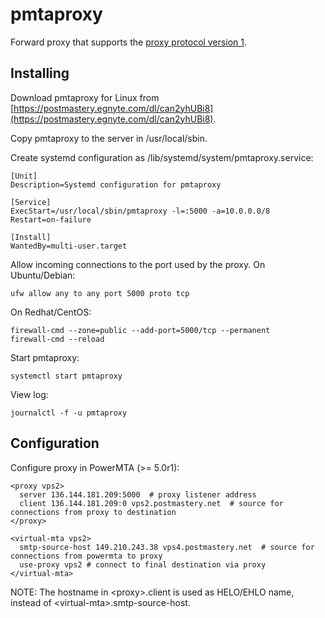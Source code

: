 # pmtaproxy

Forward proxy that supports the [proxy protocol version 1](https://www.haproxy.org/download/1.8/doc/proxy-protocol.txt).

## Installing

Download pmtaproxy for Linux from [https://postmastery.egnyte.com/dl/can2yhUBi8](https://postmastery.egnyte.com/dl/can2yhUBi8).

Copy pmtaproxy to the server in /usr/local/sbin.

Create systemd configuration as /lib/systemd/system/pmtaproxy.service:

    [Unit]
    Description=Systemd configuration for pmtaproxy

    [Service]
    ExecStart=/usr/local/sbin/pmtaproxy -l=:5000 -a=10.0.0.0/8
    Restart=on-failure

    [Install]
    WantedBy=multi-user.target

Allow incoming connections to the port used by the proxy. On Ubuntu/Debian:

    ufw allow any to any port 5000 proto tcp

On Redhat/CentOS:

    firewall-cmd --zone=public --add-port=5000/tcp --permanent
    firewall-cmd --reload

Start pmtaproxy:

    systemctl start pmtaproxy

View log:

    journalctl -f -u pmtaproxy

## Configuration

Configure proxy in PowerMTA (>= 5.0r1):

    <proxy vps2>
      server 136.144.181.209:5000  # proxy listener address
      client 136.144.181.209:0 vps2.postmastery.net  # source for connections from proxy to destination
    </proxy>

    <virtual-mta vps2>
      smtp-source-host 149.210.243.38 vps4.postmastery.net  # source for connections from powermta to proxy
      use-proxy vps2 # connect to final destination via proxy
    </virtual-mta>

NOTE: The hostname in \<proxy\>.client is used as HELO/EHLO name, instead of \<virtual-mta\>.smtp-source-host.
